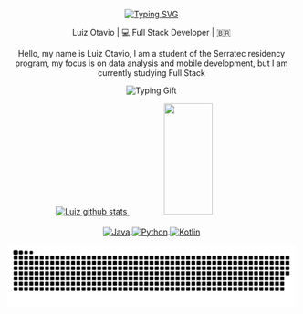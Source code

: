 <div align="center">
   
   [![Typing SVG](https://readme-typing-svg.herokuapp.com/?color=007A33&size=35&center=true&vCenter=true&width=1000&lines=Olá,+eu+sou+o+Luiz👋;Hi,+there+I'm+Luiz👋;Hola,+soy+Luiz👋)](https://git.io/typing-svg)
   
   

<div align="center">
Luiz Otavio | 💻 Full Stack Developer | 🇧🇷 



Hello, my name is Luiz Otavio, I am a student of the Serratec residency program, my focus is on data analysis and mobile development, but I am currently studying Full Stack

  ![Typing Gift]( https://j.gifs.com/KkekYq.gif)
   
   
   
   
   </div>
 
  

 <div align="center">  
 <a href="https://github.com/luizitosuares">
  <img width="49%" height="195px" src="https://github-readme-stats.vercel.app/api?username=luizitosuares&show_icons=true&count_private=true&hide_border=true&title_color=007A33&icon_color=007A33&text_color=FFFFFF&bg_color=0d1117" alt="Luiz github stats" /> 
  <img width="41%" height="195px" src="https://github-readme-stats.vercel.app/api/top-langs/?username=luizitosuares&layout=compact&hide_border=true&title_color=007A33&text_color=FFFFFF&bg_color=0d1117" />
</div>


 <div style="display: inline_block" align="center"><br>
    <img align="center" alt="Java" height="60" width="75" src="https://cdn.jsdelivr.net/gh/devicons/devicon/icons/java/java-original-wordmark.svg" />
    <img align="center" alt="Python" height="60" width="70" src="https://cdn.jsdelivr.net/gh/devicons/devicon/icons/python/python-original-wordmark.svg" />
    <img align="center" alt="Kotlin" height="80" width="90" src="https://cdn.jsdelivr.net/gh/devicons/devicon/icons/kotlin/kotlin-plain-wordmark.svg" />
        
          
    
    
            
          
 </div>
 
 
 ![Snake animation ](https://github.com/luizitosuares/luizitosuares/blob/output/dark.svg)
 
 ##
